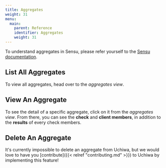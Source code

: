 ```yaml
---
title: Aggregates
weight: 31
menu:
  main:
    parent: Reference
    identifier: Aggregates
    weight: 31
---
```


To understand aggregates in Sensu, please refer yourself to the
[Sensu documentation](https://sensuapp.org/docs/latest/reference/aggregates.html).

## List All Aggregates
To view all aggregates, head over to the *aggregates view*.

## View An Aggregate
To see the detail of a specific aggregate, click on it from the *aggregates view*.
From there, you can see the **check** and **client members**, in addition to the
**results** of every check members.

## Delete An Aggregate
It's currently impossible to delete an aggregate from Uchiwa, but we would love to
have you [contribute]({{< relref "contributing.md" >}}) to Uchiwa by
implementing this feature!
